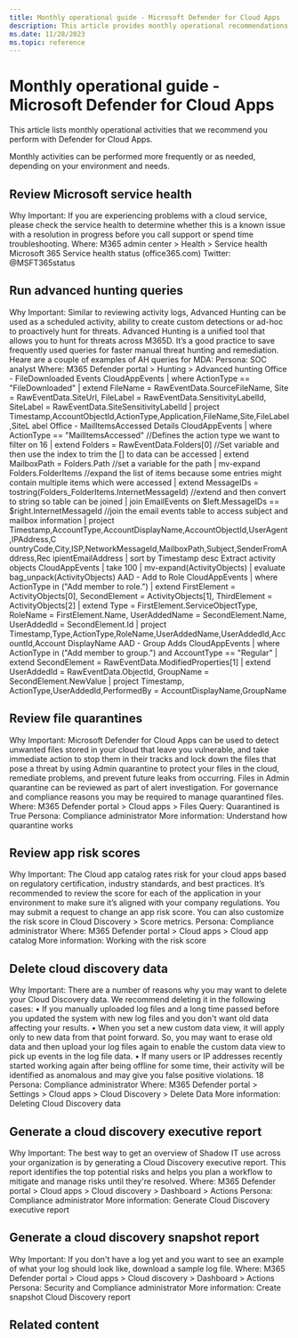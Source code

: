 ```yaml
---
title: Monthly operational guide - Microsoft Defender for Cloud Apps
description: This article provides monthly operational recommendations to help security operations teams to plan and run security activities.
ms.date: 11/28/2023
ms.topic: reference
---
```


# Monthly operational guide - Microsoft Defender for Cloud Apps

This article lists monthly operational activities that we recommend you perform with Defender for Cloud Apps.

Monthly activities can be performed more frequently or as needed, depending on your environment 
and needs.

## Review Microsoft service health

Why Important: If you are experiencing problems with a cloud service, please check the service 
health to determine whether this is a known issue with a resolution in progress before you call 
support or spend time troubleshooting.
Where: M365 admin center > Health > Service health
Microsoft 365 Service health status (office365.com)
Twitter: @MSFT365status

## Run advanced hunting queries

Why Important: Similar to reviewing activity logs, Advanced Hunting can be used as a scheduled 
activity, ability to create custom detections or ad-hoc to proactively hunt for threats. Advanced 
Hunting is a unified tool that allows you to hunt for threats across M365D. It’s a good practice to save 
frequently used queries for faster manual threat hunting and remediation. Heare are a couple of 
examples of AH queries for MDA: 
Persona: SOC analyst 
Where: M365 Defender portal > Hunting > Advanced hunting
Office - FileDownloaded Events
CloudAppEvents
| where ActionType == "FileDownloaded"
| extend FileName = RawEventData.SourceFileName, Site = RawEventData.SiteUrl, 
FileLabel = RawEventData.SensitivityLabelId, SiteLabel = 
RawEventData.SiteSensitivityLabelId
| project 
Timestamp,AccountObjectId,ActionType,Application,FileName,Site,FileLabel,SiteL
abel
Office - MailItemsAccessed Details
CloudAppEvents
| where ActionType == "MailItemsAccessed" //Defines the action type we want to 
filter on
16
| extend Folders = RawEventData.Folders[0] //Set variable and then use the 
index to trim the [] to data can be accessed
| extend MailboxPath = Folders.Path //set a variable for the path
| mv-expand Folders.FolderItems //expand the list of items because some 
entries might contain multiple items which were accessed
| extend MessageIDs = tostring(Folders_FolderItems.InternetMessageId) //extend 
and then convert to string so table can be joined
| join EmailEvents on $left.MessageIDs == $right.InternetMessageId //join the 
email events table to access subject and mailbox information
| project 
Timestamp,AccountType,AccountDisplayName,AccountObjectId,UserAgent,IPAddress,C
ountryCode,City,ISP,NetworkMessageId,MailboxPath,Subject,SenderFromAddress,Rec
ipientEmailAddress
| sort by Timestamp desc
Extract activity objects
CloudAppEvents
| take 100
| mv-expand(ActivityObjects)
| evaluate bag_unpack(ActivityObjects)
AAD - Add to Role
CloudAppEvents
| where ActionType in ("Add member to role.") 
| extend FirstElement = ActivityObjects[0], SecondElement = 
ActivityObjects[1], ThirdElement = ActivityObjects[2]
| extend Type = FirstElement.ServiceObjectType, 
RoleName = FirstElement.Name, 
UserAddedName = SecondElement.Name, 
UserAddedId = SecondElement.Id
| project 
Timestamp,Type,ActionType,RoleName,UserAddedName,UserAddedId,AccountId,Account
DisplayName
AAD - Group Adds
CloudAppEvents
| where ActionType in ("Add member to group.") and AccountType == "Regular"
| extend SecondElement = RawEventData.ModifiedProperties[1]
| extend UserAddedId = RawEventData.ObjectId, GroupName = 
SecondElement.NewValue
| project Timestamp, ActionType,UserAddedId,PerformedBy = 
AccountDisplayName,GroupName

## Review file quarantines

Why Important: Microsoft Defender for Cloud Apps can be used to detect unwanted files stored in 
your cloud that leave you vulnerable, and take immediate action to stop them in their tracks and lock 
down the files that pose a threat by using Admin quarantine to protect your files in the cloud, 
remediate problems, and prevent future leaks from occurring. Files in Admin quarantine can be 
reviewed as part of alert investigation. For governance and compliance reasons you may be required 
to manage quarantined files.
Where: M365 Defender portal > Cloud apps > Files
Query: Quarantined is True
Persona: Compliance administrator
More information: Understand how quarantine works

## Review app risk scores

Why Important: The Cloud app catalog rates risk for your cloud apps based on regulatory 
certification, industry standards, and best practices. It’s recommended to review the score for each 
of the application in your environment to make sure it’s aligned with your company regulations. You 
may submit a request to change an app risk score. You can also customize the risk score in Cloud 
Discovery > Score metrics. 
Persona: Compliance administrator
Where: M365 Defender portal > Cloud apps > Cloud app catalog
More information: Working with the risk score

## Delete cloud discovery data

Why Important: There are a number of reasons why you may want to delete your Cloud Discovery 
data. We recommend deleting it in the following cases:
• If you manually uploaded log files and a long time passed before you updated the system 
with new log files and you don't want old data affecting your results.
• When you set a new custom data view, it will apply only to new data from that point 
forward. So, you may want to erase old data and then upload your log files again to enable 
the custom data view to pick up events in the log file data.
• If many users or IP addresses recently started working again after being offline for some 
time, their activity will be identified as anomalous and may give you false positive violations.
18
Persona: Compliance administrator
Where: M365 Defender portal > Settings > Cloud apps > Cloud Discovery > Delete Data 
More information: Deleting Cloud Discovery data


## Generate a cloud discovery executive report

Why Important: The best way to get an overview of Shadow IT use across your organization is by 
generating a Cloud Discovery executive report. This report identifies the top potential risks and helps 
you plan a workflow to mitigate and manage risks until they're resolved.
Where: M365 Defender portal > Cloud apps > Cloud discovery > Dashboard > Actions
Persona: Compliance administrator
More information: Generate Cloud Discovery executive report

## Generate a cloud discovery snapshot report

Why Important: If you don't have a log yet and you want to see an example of what your log should 
look like, download a sample log file.
Where: M365 Defender portal > Cloud apps > Cloud discovery > Dashboard > Actions
Persona: Security and Compliance administrator
More information: Create snapshot Cloud Discovery report

## Related content